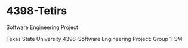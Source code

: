 # 4398-Tetirs
Software Engineering Project

Texas State University 4398-Software Engineering Project: Group 1-SM
